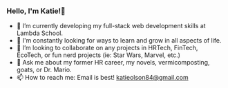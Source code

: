 
### Hello, I'm Katie!👋

- 🔭  I’m currently developing my full-stack web development skills at Lambda School.
- 🌱  I'm constantly looking for ways to learn and grow in all aspects of life. 
- 👯  I’m looking to collaborate on any projects in HRTech, FinTech, EcoTech, or fun nerd projects (ie: Star Wars, Marvel, etc.)
- 💬  Ask me about my former HR career, my novels, vermicomposting, goats, or Dr. Mario. 
- 📫  How to reach me: Email is best! katieolson84@gmail.com
